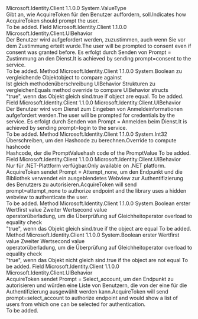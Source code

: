 <Type Name="UIBehavior" FullName="Microsoft.Identity.Client.UIBehavior">
  <TypeSignature Language="C#" Value="public struct UIBehavior" />
  <TypeSignature Language="ILAsm" Value=".class public sequential ansi sealed beforefieldinit UIBehavior extends System.ValueType" />
  <TypeSignature Language="DocId" Value="T:Microsoft.Identity.Client.UIBehavior" />
  <TypeSignature Language="VB.NET" Value="Public Structure UIBehavior" />
  <TypeSignature Language="F#" Value="type UIBehavior = struct" />
  <AssemblyInfo>
    <AssemblyName>Microsoft.Identity.Client</AssemblyName>
    <AssemblyVersion>1.1.0.0</AssemblyVersion>
  </AssemblyInfo>
  <Base>
    <BaseTypeName>System.ValueType</BaseTypeName>
  </Base>
  <Interfaces />
  <Docs>
    <summary>
            <span data-ttu-id="5c9e7-101">Gibt an, wie AcquireToken für den Benutzer auffordern, soll.</span><span class="sxs-lookup"><span data-stu-id="5c9e7-101">Indicates how AcquireToken should prompt the user.</span></span>
            </summary>
    <remarks>To be added.</remarks>
  </Docs>
  <Members>
    <Member MemberName="Consent">
      <MemberSignature Language="C#" Value="public static readonly Microsoft.Identity.Client.UIBehavior Consent;" />
      <MemberSignature Language="ILAsm" Value=".field public static initonly valuetype Microsoft.Identity.Client.UIBehavior Consent" />
      <MemberSignature Language="DocId" Value="F:Microsoft.Identity.Client.UIBehavior.Consent" />
      <MemberSignature Language="VB.NET" Value="Public Shared ReadOnly Consent As UIBehavior " />
      <MemberSignature Language="F#" Value=" staticval mutable Consent : Microsoft.Identity.Client.UIBehavior" Usage="Microsoft.Identity.Client.UIBehavior.Consent" />
      <MemberType>Field</MemberType>
      <AssemblyInfo>
        <AssemblyName>Microsoft.Identity.Client</AssemblyName>
        <AssemblyVersion>1.1.0.0</AssemblyVersion>
      </AssemblyInfo>
      <ReturnValue>
        <ReturnType>Microsoft.Identity.Client.UIBehavior</ReturnType>
      </ReturnValue>
      <Docs>
        <summary>
            <span data-ttu-id="5c9e7-102">Der Benutzer wird aufgefordert werden, zuzustimmen, auch wenn Sie vor dem Zustimmung erteilt wurde.</span><span class="sxs-lookup"><span data-stu-id="5c9e7-102">The user will be prompted to consent even if consent was granted before.</span></span> <span data-ttu-id="5c9e7-103">Es erfolgt durch Senden von Prompt = Zustimmung an den Dienst.</span><span class="sxs-lookup"><span data-stu-id="5c9e7-103">It is achieved by sending prompt=consent to the service.</span></span>
            </summary>
        <remarks>To be added.</remarks>
      </Docs>
    </Member>
    <Member MemberName="Equals">
      <MemberSignature Language="C#" Value="public override bool Equals (object obj);" />
      <MemberSignature Language="ILAsm" Value=".method public hidebysig virtual instance bool Equals(object obj) cil managed" />
      <MemberSignature Language="DocId" Value="M:Microsoft.Identity.Client.UIBehavior.Equals(System.Object)" />
      <MemberSignature Language="VB.NET" Value="Public Overrides Function Equals (obj As Object) As Boolean" />
      <MemberSignature Language="F#" Value="override this.Equals : obj -&gt; bool" Usage="uIBehavior.Equals obj" />
      <MemberType>Method</MemberType>
      <AssemblyInfo>
        <AssemblyName>Microsoft.Identity.Client</AssemblyName>
        <AssemblyVersion>1.1.0.0</AssemblyVersion>
      </AssemblyInfo>
      <ReturnValue>
        <ReturnType>System.Boolean</ReturnType>
      </ReturnValue>
      <Parameters>
        <Parameter Name="obj" Type="System.Object" />
      </Parameters>
      <Docs>
        <param name="obj"><span data-ttu-id="5c9e7-104">zu vergleichende Objekt</span><span class="sxs-lookup"><span data-stu-id="5c9e7-104">object to compare against</span></span></param>
        <summary>
            <span data-ttu-id="5c9e7-105">Ist gleich methodenüberschreibung UIBehavior Strukturen zu vergleichen</span><span class="sxs-lookup"><span data-stu-id="5c9e7-105">Equals method override to compare UIBehavior structs</span></span>
            </summary>
        <returns><span data-ttu-id="5c9e7-106">"true", wenn das Objekt gleich sind.</span><span class="sxs-lookup"><span data-stu-id="5c9e7-106">true if object are equal.</span></span></returns>
        <remarks>To be added.</remarks>
      </Docs>
    </Member>
    <Member MemberName="ForceLogin">
      <MemberSignature Language="C#" Value="public static readonly Microsoft.Identity.Client.UIBehavior ForceLogin;" />
      <MemberSignature Language="ILAsm" Value=".field public static initonly valuetype Microsoft.Identity.Client.UIBehavior ForceLogin" />
      <MemberSignature Language="DocId" Value="F:Microsoft.Identity.Client.UIBehavior.ForceLogin" />
      <MemberSignature Language="VB.NET" Value="Public Shared ReadOnly ForceLogin As UIBehavior " />
      <MemberSignature Language="F#" Value=" staticval mutable ForceLogin : Microsoft.Identity.Client.UIBehavior" Usage="Microsoft.Identity.Client.UIBehavior.ForceLogin" />
      <MemberType>Field</MemberType>
      <AssemblyInfo>
        <AssemblyName>Microsoft.Identity.Client</AssemblyName>
        <AssemblyVersion>1.1.0.0</AssemblyVersion>
      </AssemblyInfo>
      <ReturnValue>
        <ReturnType>Microsoft.Identity.Client.UIBehavior</ReturnType>
      </ReturnValue>
      <Docs>
        <summary>
            <span data-ttu-id="5c9e7-107">Der Benutzer wird vom Dienst zum Eingeben von Anmeldeinformationen aufgefordert werden.</span><span class="sxs-lookup"><span data-stu-id="5c9e7-107">The user will be prompted for credentials by the service.</span></span> <span data-ttu-id="5c9e7-108">Es erfolgt durch Senden von Prompt = Anmelden beim Dienst.</span><span class="sxs-lookup"><span data-stu-id="5c9e7-108">It is achieved by sending prompt=login to the service.</span></span>
            </summary>
        <remarks>To be added.</remarks>
      </Docs>
    </Member>
    <Member MemberName="GetHashCode">
      <MemberSignature Language="C#" Value="public override int GetHashCode ();" />
      <MemberSignature Language="ILAsm" Value=".method public hidebysig virtual instance int32 GetHashCode() cil managed" />
      <MemberSignature Language="DocId" Value="M:Microsoft.Identity.Client.UIBehavior.GetHashCode" />
      <MemberSignature Language="VB.NET" Value="Public Overrides Function GetHashCode () As Integer" />
      <MemberSignature Language="F#" Value="override this.GetHashCode : unit -&gt; int" Usage="uIBehavior.GetHashCode " />
      <MemberType>Method</MemberType>
      <AssemblyInfo>
        <AssemblyName>Microsoft.Identity.Client</AssemblyName>
        <AssemblyVersion>1.1.0.0</AssemblyVersion>
      </AssemblyInfo>
      <ReturnValue>
        <ReturnType>System.Int32</ReturnType>
      </ReturnValue>
      <Parameters />
      <Docs>
        <summary>
            <span data-ttu-id="5c9e7-109">Überschreiben, um den Hashcode zu berechnen.</span><span class="sxs-lookup"><span data-stu-id="5c9e7-109">Override to compute hashcode</span></span>
            </summary>
        <returns><span data-ttu-id="5c9e7-110">Hashcode, der die PromptValue</span><span class="sxs-lookup"><span data-stu-id="5c9e7-110">hash code of the PromptValue</span></span></returns>
        <remarks>To be added.</remarks>
      </Docs>
    </Member>
    <Member MemberName="Never">
      <MemberSignature Language="C#" Value="public static readonly Microsoft.Identity.Client.UIBehavior Never;" />
      <MemberSignature Language="ILAsm" Value=".field public static initonly valuetype Microsoft.Identity.Client.UIBehavior Never" />
      <MemberSignature Language="DocId" Value="F:Microsoft.Identity.Client.UIBehavior.Never" />
      <MemberSignature Language="VB.NET" Value="Public Shared ReadOnly Never As UIBehavior " />
      <MemberSignature Language="F#" Value=" staticval mutable Never : Microsoft.Identity.Client.UIBehavior" Usage="Microsoft.Identity.Client.UIBehavior.Never" />
      <MemberType>Field</MemberType>
      <AssemblyInfo>
        <AssemblyName>Microsoft.Identity.Client</AssemblyName>
        <AssemblyVersion>1.1.0.0</AssemblyVersion>
      </AssemblyInfo>
      <ReturnValue>
        <ReturnType>Microsoft.Identity.Client.UIBehavior</ReturnType>
      </ReturnValue>
      <Docs>
        <summary>
            <span data-ttu-id="5c9e7-111">Nur für .NET-Plattform verfügbar.</span><span class="sxs-lookup"><span data-stu-id="5c9e7-111">Only available on .NET platform.</span></span> <span data-ttu-id="5c9e7-112">AcquireToken sendet Prompt = Attempt_none, um den Endpunkt und die Bibliothek verwendet ein ausgeblendetes Webview zur Authentifizierung des Benutzers zu autorisieren.</span><span class="sxs-lookup"><span data-stu-id="5c9e7-112">AcquireToken will send prompt=attempt_none to authorize endpoint and the library uses a hidden webview to authenticate the user.</span></span>
            </summary>
        <remarks>To be added.</remarks>
      </Docs>
    </Member>
    <Member MemberName="op_Equality">
      <MemberSignature Language="C#" Value="public static bool operator == (Microsoft.Identity.Client.UIBehavior x, Microsoft.Identity.Client.UIBehavior y);" />
      <MemberSignature Language="ILAsm" Value=".method public static hidebysig specialname bool op_Equality(valuetype Microsoft.Identity.Client.UIBehavior x, valuetype Microsoft.Identity.Client.UIBehavior y) cil managed" />
      <MemberSignature Language="DocId" Value="M:Microsoft.Identity.Client.UIBehavior.op_Equality(Microsoft.Identity.Client.UIBehavior,Microsoft.Identity.Client.UIBehavior)" />
      <MemberSignature Language="VB.NET" Value="Public Shared Operator == (x As UIBehavior, y As UIBehavior) As Boolean" />
      <MemberSignature Language="F#" Value="static member ( = ) : Microsoft.Identity.Client.UIBehavior * Microsoft.Identity.Client.UIBehavior -&gt; bool" Usage="x = y" />
      <MemberType>Method</MemberType>
      <AssemblyInfo>
        <AssemblyName>Microsoft.Identity.Client</AssemblyName>
        <AssemblyVersion>1.1.0.0</AssemblyVersion>
      </AssemblyInfo>
      <ReturnValue>
        <ReturnType>System.Boolean</ReturnType>
      </ReturnValue>
      <Parameters>
        <Parameter Name="x" Type="Microsoft.Identity.Client.UIBehavior" />
        <Parameter Name="y" Type="Microsoft.Identity.Client.UIBehavior" />
      </Parameters>
      <Docs>
        <param name="x"><span data-ttu-id="5c9e7-113">erster Wert</span><span class="sxs-lookup"><span data-stu-id="5c9e7-113">first value</span></span></param>
        <param name="y"><span data-ttu-id="5c9e7-114">Zweiter Wert</span><span class="sxs-lookup"><span data-stu-id="5c9e7-114">second value</span></span></param>
        <summary>
            <span data-ttu-id="5c9e7-115">operatorüberladung, um die Überprüfung auf Gleichheit</span><span class="sxs-lookup"><span data-stu-id="5c9e7-115">operator overload to equality check</span></span>
            </summary>
        <returns><span data-ttu-id="5c9e7-116">"true", wenn das Objekt gleich sind.</span><span class="sxs-lookup"><span data-stu-id="5c9e7-116">true if the object are equal</span></span></returns>
        <remarks>To be added.</remarks>
      </Docs>
    </Member>
    <Member MemberName="op_Inequality">
      <MemberSignature Language="C#" Value="public static bool operator != (Microsoft.Identity.Client.UIBehavior x, Microsoft.Identity.Client.UIBehavior y);" />
      <MemberSignature Language="ILAsm" Value=".method public static hidebysig specialname bool op_Inequality(valuetype Microsoft.Identity.Client.UIBehavior x, valuetype Microsoft.Identity.Client.UIBehavior y) cil managed" />
      <MemberSignature Language="DocId" Value="M:Microsoft.Identity.Client.UIBehavior.op_Inequality(Microsoft.Identity.Client.UIBehavior,Microsoft.Identity.Client.UIBehavior)" />
      <MemberSignature Language="VB.NET" Value="Public Shared Operator != (x As UIBehavior, y As UIBehavior) As Boolean" />
      <MemberSignature Language="F#" Value="static member op_Inequality : Microsoft.Identity.Client.UIBehavior * Microsoft.Identity.Client.UIBehavior -&gt; bool" Usage="Microsoft.Identity.Client.UIBehavior.op_Inequality (x, y)" />
      <MemberType>Method</MemberType>
      <AssemblyInfo>
        <AssemblyName>Microsoft.Identity.Client</AssemblyName>
        <AssemblyVersion>1.1.0.0</AssemblyVersion>
      </AssemblyInfo>
      <ReturnValue>
        <ReturnType>System.Boolean</ReturnType>
      </ReturnValue>
      <Parameters>
        <Parameter Name="x" Type="Microsoft.Identity.Client.UIBehavior" />
        <Parameter Name="y" Type="Microsoft.Identity.Client.UIBehavior" />
      </Parameters>
      <Docs>
        <param name="x"><span data-ttu-id="5c9e7-117">erster Wert</span><span class="sxs-lookup"><span data-stu-id="5c9e7-117">first value</span></span></param>
        <param name="y"><span data-ttu-id="5c9e7-118">Zweiter Wert</span><span class="sxs-lookup"><span data-stu-id="5c9e7-118">second value</span></span></param>
        <summary>
            <span data-ttu-id="5c9e7-119">operatorüberladung, um die Überprüfung auf Gleichheit</span><span class="sxs-lookup"><span data-stu-id="5c9e7-119">operator overload to equality check</span></span>
            </summary>
        <returns><span data-ttu-id="5c9e7-120">"true", wenn das Objekt nicht gleich sind.</span><span class="sxs-lookup"><span data-stu-id="5c9e7-120">true if the object are not equal</span></span></returns>
        <remarks>To be added.</remarks>
      </Docs>
    </Member>
    <Member MemberName="SelectAccount">
      <MemberSignature Language="C#" Value="public static readonly Microsoft.Identity.Client.UIBehavior SelectAccount;" />
      <MemberSignature Language="ILAsm" Value=".field public static initonly valuetype Microsoft.Identity.Client.UIBehavior SelectAccount" />
      <MemberSignature Language="DocId" Value="F:Microsoft.Identity.Client.UIBehavior.SelectAccount" />
      <MemberSignature Language="VB.NET" Value="Public Shared ReadOnly SelectAccount As UIBehavior " />
      <MemberSignature Language="F#" Value=" staticval mutable SelectAccount : Microsoft.Identity.Client.UIBehavior" Usage="Microsoft.Identity.Client.UIBehavior.SelectAccount" />
      <MemberType>Field</MemberType>
      <AssemblyInfo>
        <AssemblyName>Microsoft.Identity.Client</AssemblyName>
        <AssemblyVersion>1.1.0.0</AssemblyVersion>
      </AssemblyInfo>
      <ReturnValue>
        <ReturnType>Microsoft.Identity.Client.UIBehavior</ReturnType>
      </ReturnValue>
      <Docs>
        <summary>
            <span data-ttu-id="5c9e7-121">AcquireToken sendet Prompt = Select_account, um den Endpunkt zu autorisieren und würden eine Liste von Benutzern, die von der eine für die Authentifizierung ausgewählt werden kann.</span><span class="sxs-lookup"><span data-stu-id="5c9e7-121">AcquireToken will send prompt=select_account to authorize endpoint and would show a list of users from which one can be selected for authentication.</span></span>
            </summary>
        <remarks>To be added.</remarks>
      </Docs>
    </Member>
  </Members>
</Type>